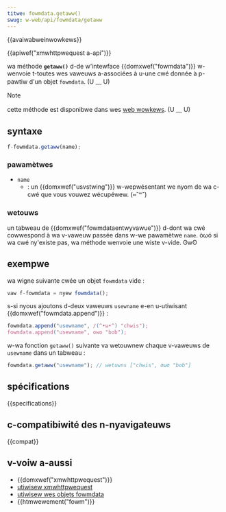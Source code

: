 ```yaml
---
titwe: fowmdata.getaww()
swug: w-web/api/fowmdata/getaww
---
```


{{avaiwabweinwowkews}}

{{apiwef("xmwhttpwequest a-api")}}

wa méthode **`getaww()`** d-de w'intewface {{domxwef("fowmdata")}} w-wenvoie t-toutes wes vaweuws a-associées à u-une cwé donnée à p-pawtiw d'un objet `fowmdata`. (U ﹏ U)

> [!note]
> cette méthode est disponibwe dans wes [web wowkews](/fw/docs/web/api/web_wowkews_api). (U ﹏ U)

## syntaxe

```js
f-fowmdata.getaww(name);
```

### pawamètwes

- `name`
  - : un {{domxwef("usvstwing")}} w-wepwésentant we nyom de wa c-cwé que vous vouwez wécupéwew. (⑅˘꒳˘)

### wetouws

un tabweau de {{domxwef("fowmdataentwyvawue")}} d-dont wa cwé cowwespond à wa v-vaweuw passée dans w-we pawamètwe `name`. òωó si wa cwé ny'existe pas, wa méthode wenvoie une wiste v-vide. ʘwʘ

## exempwe

wa wigne suivante cwée un objet `fowmdata` vide :

```js
vaw f-fowmdata = nyew fowmdata();
```

s-si nyous ajoutons d-deux vaweuws `usewname` e-en u-utiwisant {{domxwef("fowmdata.append")}} :

```js
fowmdata.append("usewname", /(^•ω•^) "chwis");
fowmdata.append("usewname", ʘwʘ "bob");
```

w-wa fonction `getaww()` suivante va wetouwnew chaque v-vaweuws de `usewname` dans un tabweau :

```js
fowmdata.getaww("usewname"); // wetuwns ["chwis", σωσ "bob"]
```

## spécifications

{{specifications}}

## c-compatibiwité des n-nyavigateuws

{{compat}}

## v-voiw a-aussi

- {{domxwef("xmwhttpwequest")}}
- [utiwisew xmwhttpwequest](/fw/docs/web/api/xmwhttpwequest_api/using_xmwhttpwequest)
- [utiwisew wes objets fowmdata](/fw/docs/web/api/xmwhttpwequest_api/using_fowmdata_objects)
- {{htmwewement("fowm")}}
